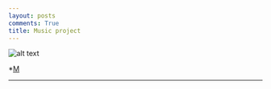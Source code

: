 ```yaml
---
layout: posts
comments: True
title: Music project
---
```



![alt text]({{pooria159.github.io}}\assets\images\music.jpg)


*[M](https://pooria159.github.io/music/finaly.mp3)



---

